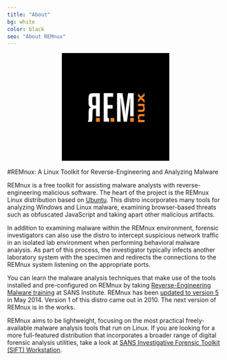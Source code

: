 ```yaml
---
title: "About"
bg: white
color: black
seo: "About REMnux"
---
```


<div style="text-align:center"><img src="/img/REMnux-logo.png" alt="REMnux Logo" /></div><p></p>

#REMnux: A Linux Toolkit for Reverse-Engineering and Analyzing Malware

REMnux is a free toolkit for assisting malware analysts with reverse-engineering malicious software. The heart of the project is the REMnux Linux distribution based on [Ubuntu](http://www.ubuntu.com/). This distro incorporates many tools for analyzing Windows and Linux malware, examining browser-based threats such as obfuscated JavaScript and taking apart other malicious artifacts.

In addition to examining malware within the REMnux environment, forensic investigators can also use the distro to intercept suspicious network traffic in an isolated lab environment when performing behavioral malware analysis. As part of this process, the investigator typically infects another laboratory system with the specimen and redirects the connections to the REMnux system listening on the appropriate ports.

You can learn the malware analysis techniques that make use of the tools installed and pre-configured on REMnux by taking [Reverse-Engineering Malware training](http://www.sans.org/course/reverse-engineering-malware-malware-analysis-tools-techniques) at SANS Institute. REMnux has been [updated to version 5](http://blog.zeltser.com/post/86508269224/remnux-v5-release-for-malware-analysts) in May 2014. Version 1 of this distro came out in 2010. The next version of REMnux is in the works.

REMnux aims to be lightweight, focusing on the most practical freely-available malware analysis tools that run on Linux. If you are looking for a more full-featured distribution that incorporates a broader range of digital forensic analysis utilities, take a look at [SANS Investigative Forensic Toolkit (SIFT) Workstation](http://computer-forensics.sans.org/community/downloads/).
